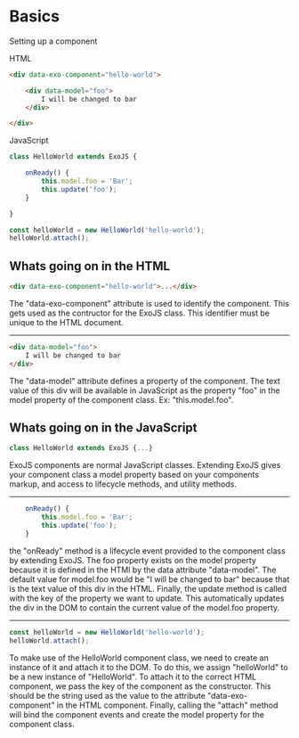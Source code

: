 
# Basics
Setting up a component

HTML
```html
<div data-exo-component="hello-world">

    <div data-model="foo">
        I will be changed to bar
    </div>

</div>
```
JavaScript
```javascript
class HelloWorld extends ExoJS {

    onReady() {
        this.model.foo = 'Bar';
        this.update('foo');
    }

}

const helloWorld = new HelloWorld('hello-world');
helloWorld.attach();
```

## Whats going on in the HTML
```html
<div data-exo-component="hello-world">...</div>
```
The "data-exo-component" attribute is used to identify the component. This gets used as the contructor for the ExoJS class. This identifier must be unique to the HTML document.

---

```html
<div data-model="foo">
    I will be changed to bar
</div>
```
The "data-model" attribute defines a property of the component. The text value of this div will be available in JavaScript as the property "foo" in the model property of the component class. Ex: "this.model.foo".

## Whats going on in the JavaScript
```javascript
class HelloWorld extends ExoJS {...}
```
ExoJS components are normal JavaScript classes. Extending ExoJS gives your component class a model property based on your components markup, and access to lifecycle methods, and utility methods.

---
```javascript
    onReady() {
        this.model.foo = 'Bar';
        this.update('foo');
    }
```
the "onReady" method is a lifecycle event provided to the component class by extending ExoJS. The foo property exists on the model property because it is defined in the HTMl by the data attribute "data-model". The default value for model.foo would be "I will be changed to bar" because that is the text value of this div in the HTML. Finally, the update method is called with the key of the property we want to update. This automatically updates the div in the DOM to contain the current value of the model.foo property.

---
```javascript
const helloWorld = new HelloWorld('hello-world');
helloWorld.attach();
```
To make use of the HelloWorld component class, we need to create an instance of it and attach it to the DOM. To do this, we assign "helloWorld" to be a new instance of "HelloWorld". To attach it to the correct HTML component, we pass the key of the component as the constructor. This should be the string used as the value to the attribute "data-exo-component" in the HTML component. Finally, calling the "attach" method will bind the component events and create the model property for the component class.